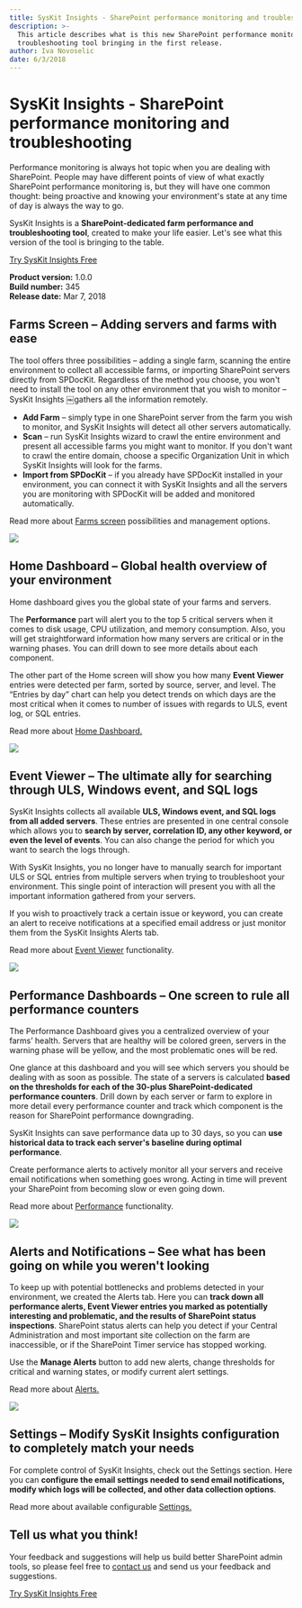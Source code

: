 ```yaml
---
title: SysKit Insights - SharePoint performance monitoring and troubleshooting
description: >-
  This article describes what is this new SharePoint performance monitoring and
  troubleshooting tool bringing in the first release.
author: Iva Novoselic
date: 6/3/2018
---
```


# SysKit Insights - SharePoint performance monitoring and troubleshooting

Performance monitoring is always hot topic when you are dealing with SharePoint. People may have different points of view of what exactly SharePoint performance monitoring is, but they will have one common thought: being proactive and knowing your environment's state at any time of day is always the way to go.

SysKit Insights is a **SharePoint-dedicated farm performance and troubleshooting tool**, created to make your life easier. Let's see what this version of the tool is bringing to the table.

[Try SysKit Insights Free](https://www.syskit.com/products/insights/download/)

**Product version:** 1.0.0  
**Build number:** 345  
**Release date:** Mar 7, 2018

## Farms Screen – Adding servers and farms with ease

The tool offers three possibilities – adding a single farm, scanning the entire environment to collect all accessible farms, or importing SharePoint servers directly from SPDocKit. Regardless of the method you choose, you won't need to install the tool on any other environment that you wish to monitor – SysKit Insights ￼gathers all the information remotely.

* **Add Farm** – simply type in one SharePoint server from the farm you wish to monitor, and SysKit Insights will detect all other servers automatically.
* **Scan** – run SysKit Insights wizard to crawl the entire environment and present all accessible farms you might want to monitor. If you don't want to crawl the entire domain, choose a specific Organization Unit in which SysKit Insights will look for the farms. 
* **Import from SPDocKit** – if you already have SPDocKit installed in your environment, you can connect it with SysKit Insights and all the servers you are monitoring with SPDocKit will be added and monitored automatically.

Read more about [Farms screen](../get-to-know-insights/farms-screen.md) possibilities and management options.

![](../.gitbook/assets/farms.png)

## Home Dashboard – Global health overview of your environment

Home dashboard gives you the global state of your farms and servers.

The **Performance** part will alert you to the top 5 critical servers when it comes to disk usage, CPU utilization, and memory consumption. Also, you will get straightforward information how many servers are critical or in the warning phases. You can drill down to see more details about each component.

The other part of the Home screen will show you how many **Event Viewer** entries were detected per farm, sorted by source, server, and level. The “Entries by day” chart can help you detect trends on which days are the most critical when it comes to number of issues with regards to ULS, event log, or SQL entries.

Read more about [Home Dashboard.](../get-to-know-insights/insights-home.md)

![](../.gitbook/assets/home.png)

## Event Viewer – The ultimate ally for searching through ULS, Windows event, and SQL logs

SysKit Insights collects all available **ULS, Windows event, and SQL logs from all added servers**. These entries are presented in one central console which allows you to **search by server, correlation ID, any other keyword, or even the level of events**. You can also change the period for which you want to search the logs through.

With SysKit Insights, you no longer have to manually search for important ULS or SQL entries from multiple servers when trying to troubleshoot your environment. This single point of interaction will present you with all the important information gathered from your servers.

If you wish to proactively track a certain issue or keyword, you can create an alert to receive notifications at a specified email address or just monitor them from the SysKit Insights Alerts tab.

Read more about [Event Viewer](../get-to-know-insights/event-viewer.md) functionality.

![](../.gitbook/assets/event-viewer-screen.png)

## Performance Dashboards – One screen to rule all performance counters

The Performance Dashboard gives you a centralized overview of your farms’ health. Servers that are healthy will be colored green, servers in the warning phase will be yellow, and the most problematic ones will be red.

One glance at this dashboard and you will see which servers you should be dealing with as soon as possible. The state of a servers is calculated **based on the thresholds for each of the 30-plus SharePoint-dedicated performance counters**. Drill down by each server or farm to explore in more detail every performance counter and track which component is the reason for SharePoint performance downgrading.

SysKit Insights can save performance data up to 30 days, so you can **use historical data to track each server's baseline during optimal performance**.

Create performance alerts to actively monitor all your servers and receive email notifications when something goes wrong. Acting in time will prevent your SharePoint from becoming slow or even going down.

Read more about [Performance](../get-to-know-insights/performance-screen.md) functionality.

![](../.gitbook/assets/performance.png)

## Alerts and Notifications – See what has been going on while you weren't looking

To keep up with potential bottlenecks and problems detected in your environment, we created the Alerts tab. Here you can **track down all performance alerts, Event Viewer entries you marked as potentially interesting and problematic, and the results of SharePoint status inspections**. SharePoint status alerts can help you detect if your Central Administration and most important site collection on the farm are inaccessible, or if the SharePoint Timer service has stopped working.

Use the **Manage Alerts** button to add new alerts, change thresholds for critical and warning states, or modify current alert settings.

Read more about [Alerts.](../get-to-know-insights/insights-alerts.md)

![](../.gitbook/assets/alerts.png)

## Settings – Modify SysKit Insights configuration to completely match your needs

For complete control of SysKit Insights, check out the Settings section. Here you can **configure the email settings needed to send email notifications, modify which logs will be collected, and other data collection options**.

Read more about available configurable [Settings.](../how-to/customize-settings.md)

## Tell us what you think!

Your feedback and suggestions will help us build better SharePoint admin tools, so please feel free to [contact us](https://www.syskit.com/company/contact-us/) and send us your feedback and suggestions.

[Try SysKit Insights Free](https://www.syskit.com/products/insights/download/)

